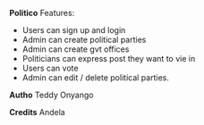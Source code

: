 **Politico**
Features:
- Users can sign up and login
- Admin can create political parties
- Admin can create gvt offices
- Politicians can express post they want to vie in
- Users can vote
- Admin can edit / delete political parties.

**Autho**
Teddy Onyango

**Credits**
Andela
